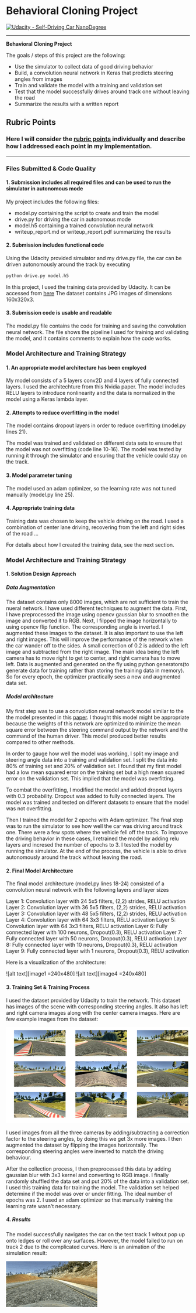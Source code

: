 
# Behavioral Cloning Project

[![Udacity - Self-Driving Car NanoDegree](https://s3.amazonaws.com/udacity-sdc/github/shield-carnd.svg)](http://www.udacity.com/drive)

---

**Behavioral Cloning Project**

The goals / steps of this project are the following:
* Use the simulator to collect data of good driving behavior
* Build, a convolution neural network in Keras that predicts steering angles from images
* Train and validate the model with a training and validation set
* Test that the model successfully drives around track one without leaving the road
* Summarize the results with a written report


[//]: # (Image References)

[image1]: ./examples/BC_1.JPG "Model Visualization"
[image2]: ./examples/images.png "Example Images"
[image3]: ./examples/run1.gif "Animation"
[image4]: ./examples/model.jpg "Model Summary"


## Rubric Points
### Here I will consider the [rubric points](https://review.udacity.com/#!/rubrics/432/view) individually and describe how I addressed each point in my implementation.  

---
### Files Submitted & Code Quality

#### 1. Submission includes all required files and can be used to run the simulator in autonomous mode

My project includes the following files:
* model.py containing the script to create and train the model
* drive.py for driving the car in autonomous mode
* model.h5 containing a trained convolution neural network 
* writeup_report.md or writeup_report.pdf summarizing the results

#### 2. Submission includes functional code
Using the Udacity provided simulator and my drive.py file, the car can be driven autonomously around the track by executing 
```sh
python drive.py model.h5
```
In this project, I used the training data provided by Udacity. It can be accessed from [here](https://d17h27t6h515a5.cloudfront.net/topher/2016/December/584f6edd_data/data.zip) The dataset contains JPG images of dimensions 160x320x3.

#### 3. Submission code is usable and readable

The model.py file contains the code for training and saving the convolution neural network. The file shows the pipeline I used for training and validating the model, and it contains comments to explain how the code works.

### Model Architecture and Training Strategy

#### 1. An appropriate model architecture has been employed

My model consists of a 5 layers conv2D and 4 layers of fully connected layers. I used the architechture from this Nvidia paper. The model includes RELU layers to introduce nonlinearity and the data is normalized in the model using a Keras lambda layer.

#### 2. Attempts to reduce overfitting in the model

The model contains dropout layers in order to reduce overfitting (model.py lines 21). 

The model was trained and validated on different data sets to ensure that the model was not overfitting (code line 10-16). The model was tested by running it through the simulator and ensuring that the vehicle could stay on the track.

#### 3. Model parameter tuning

The model used an adam optimizer, so the learning rate was not tuned manually (model.py line 25).

#### 4. Appropriate training data

Training data was chosen to keep the vehicle driving on the road. I used a combination of center lane driving, recovering from the left and right sides of the road ... 

For details about how I created the training data, see the next section. 

### Model Architecture and Training Strategy

#### 1. Solution Design Approach

##### Data Augmentation

The dataset contains only 8000 images, which are not sufficient to train the nueral network. I have used different techniques to augment the data. First, I have preprocessed the image using opencv gaussian blur to smoothen the image and converted it to RGB. Next, I filpped the image horizontally to using opencv flip function. The corresponding angle is inverted. I augmented these images to the dataset. It is also important to use the left and right images. This will improve the performance of the network when the car wander off to the sides. A small correction of 0.2 is added to the left image and subtracted from the right image. The main idea being the left camera has to move right to get to center, and right camera has to move left.
Data is augmented and generated on the fly using python generators(to generate data for training rather than storing the training data in memory). So for every epoch, the optimizer practically sees a new and augmented data set.

##### Model architecture

My first step was to use a convolution neural network model similar to the the model presented in this [paper](http://images.nvidia.com/content/tegra/automotive/images/2016/solutions/pdf/end-to-end-dl-using-px.pdf). I thought this model might be appropriate because the weights of this network are optimized to minimize the mean square error between the steering command output by the network and the command of the human driver. This model produced better results compared to other methods.

In order to gauge how well the model was working, I split my image and steering angle data into a training and validation set. I split the data into 80% of training set and 20% of validation set. I found that my first model had a low mean squared error on the training set but a high mean squared error on the validation set. This implied that the model was overfitting. 

To combat the overfitting, I modified the model and added dropout layers with 0.3 probability. Dropout was added to fully connected layers. The model was trained and tested on different datasets to ensure that the model was not overfitting. 

Then I trained the model for 2 epochs with Adam optimizer. The final step was to run the simulator to see how well the car was driving around track one. There were a few spots where the vehicle fell off the track. To improve the driving behavior in these cases, I retrained the model by adding relu layers and incresed the number of epochs to 3. I tested the model by running the simulator. At the end of the process, the vehicle is able to drive autonomously around the track without leaving the road.

#### 2. Final Model Architecture

The final model architecture (model.py lines 18-24) consisted of a convolution neural network with the following layers and layer sizes

Layer 1: Convolution layer with 24 5x5 filters, (2,2) strides, RELU activation
Layer 2: Convolution layer with 36 5x5 filters, (2,2) strides, RELU activation
Layer 3: Convolution layer with 48 5x5 filters, (2,2) strides, RELU activation
Layer 4: Convolution layer with 64 3x3 filters,  RELU activation
Layer 5: Convolution layer with 64 3x3 filters,  RELU activation
Layer 6: Fully connected layer with 100 neurons, Dropout(0.3), RELU activation
Layer 7: Fully connected layer with 50 neurons, Dropout(0.3), RELU activation
Layer 8: Fully connected layer with 10 neurons, Dropout(0.3), RELU activation
Layer 9: Fully connected layer with 1 neurons, Dropout(0.3), RELU activation

Here is a visualization of the architecture:

![alt text][image1 =240x480]
![alt text][image4 =240x480]


#### 3. Training Set & Training Process

I used the dataset provided by Udacity to train the network. This dataset has images of the scene with corresponding steering angles. It also has left and right camera images along with the center camera images. Here are few example images from the dataset:

![alt text][image2]

I used images from all the three cameras by adding/subtracting a correction factor to the steering angles, by doing this we get 3x more images. I then augmented the dataset by flipping the images horizontally. The corresponding steering angles were inverted to match the driving behaviour.

After the collection process, I then preprocessed this data by adding gaussian blur with 3x3 kernel and converting to RGB image. I finally randomly shuffled the data set and put 20% of the data into a validation set. I used this training data for training the model. The validation set helped determine if the model was over or under fitting. The ideal number of epochs was 2. I used an adam optimizer so that manually training the learning rate wasn't necessary.

##### 4. Results

The model successfully navigates the car on the test track 1 witout pop up onto ledges or roll over any surfaces. However, the model failed to run on track 2 due to the complicated curves.
Here is an animation of the simulation result:

![alt text][image3]
